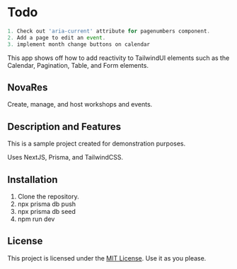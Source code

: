 # Todo

```typescript
1. Check out 'aria-current' attribute for pagenumbers component.
2. Add a page to edit an event.
3. implement month change buttons on calendar
```

This app shows off how to add reactivity to TailwindUI elements such as the Calendar, Pagination, Table, and Form elements.

## NovaRes

Create, manage, and host workshops and events.

## Description and Features

This is a sample project created for demonstration purposes.

Uses NextJS, Prisma, and TailwindCSS.

## Installation

1. Clone the repository.
2. npx prisma db push
3. npx prisma db seed
4. npm run dev

## License

This project is licensed under the [MIT License](LICENSE). Use it as you please.
